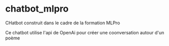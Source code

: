 # chatbot_mlpro
CHatbot construit dans le cadre de la formation MLPro

Ce chatbot utilise l'api de OpenAi pour créer une coonversation autour d'un poème
